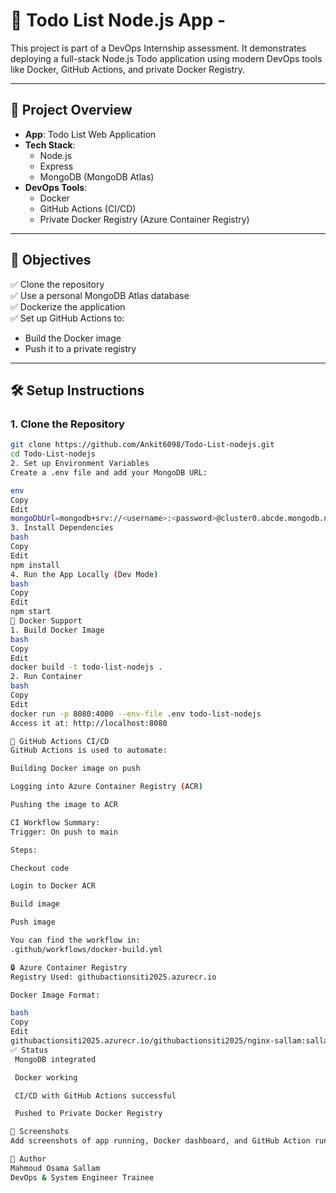 # 📝 Todo List Node.js App - 

This project is part of a DevOps Internship assessment. It demonstrates deploying a full-stack Node.js Todo application using modern DevOps tools like Docker, GitHub Actions, and private Docker Registry.

---

## 📁 Project Overview

- **App**: Todo List Web Application  
- **Tech Stack**:
  - Node.js
  - Express
  - MongoDB (MongoDB Atlas)
- **DevOps Tools**:
  - Docker
  - GitHub Actions (CI/CD)
  - Private Docker Registry (Azure Container Registry)

---

## 🚀 Objectives

✅ Clone the repository  
✅ Use a personal MongoDB Atlas database  
✅ Dockerize the application  
✅ Set up GitHub Actions to:
  - Build the Docker image
  - Push it to a private registry

---

## 🛠️ Setup Instructions

### 1. Clone the Repository
```bash
git clone https://github.com/Ankit6098/Todo-List-nodejs.git
cd Todo-List-nodejs
2. Set up Environment Variables
Create a .env file and add your MongoDB URL:

env
Copy
Edit
mongoDbUrl=mongodb+srv://<username>:<password>@cluster0.abcde.mongodb.net/
3. Install Dependencies
bash
Copy
Edit
npm install
4. Run the App Locally (Dev Mode)
bash
Copy
Edit
npm start
🐳 Docker Support
1. Build Docker Image
bash
Copy
Edit
docker build -t todo-list-nodejs .
2. Run Container
bash
Copy
Edit
docker run -p 8080:4000 --env-file .env todo-list-nodejs
Access it at: http://localhost:8080

🤖 GitHub Actions CI/CD
GitHub Actions is used to automate:

Building Docker image on push

Logging into Azure Container Registry (ACR)

Pushing the image to ACR

CI Workflow Summary:
Trigger: On push to main

Steps:

Checkout code

Login to Docker ACR

Build image

Push image

You can find the workflow in:
.github/workflows/docker-build.yml

🔒 Azure Container Registry
Registry Used: githubactionsiti2025.azurecr.io

Docker Image Format:

bash
Copy
Edit
githubactionsiti2025.azurecr.io/githubactionsiti2025/nginx-sallam:sallam
✅ Status
 MongoDB integrated

 Docker working

 CI/CD with GitHub Actions successful

 Pushed to Private Docker Registry

📸 Screenshots
Add screenshots of app running, Docker dashboard, and GitHub Action run if needed.

👤 Author
Mahmoud Osama Sallam
DevOps & System Engineer Trainee
